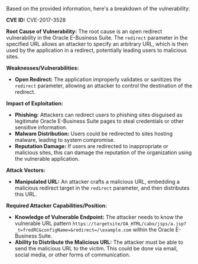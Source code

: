 Based on the provided information, here's a breakdown of the vulnerability:

**CVE ID:** CVE-2017-3528

**Root Cause of Vulnerability:**
The root cause is an open redirect vulnerability in the Oracle E-Business Suite. The `redirect` parameter in the specified URL allows an attacker to specify an arbitrary URL, which is then used by the application in a redirect, potentially leading users to malicious sites.

**Weaknesses/Vulnerabilities:**
- **Open Redirect:** The application improperly validates or sanitizes the `redirect` parameter, allowing an attacker to control the destination of the redirect.

**Impact of Exploitation:**
- **Phishing:** Attackers can redirect users to phishing sites disguised as legitimate Oracle E-Business Suite pages to steal credentials or other sensitive information.
- **Malware Distribution:** Users could be redirected to sites hosting malware, leading to system compromise.
- **Reputation Damage:** If users are redirected to inappropriate or malicious sites, this can damage the reputation of the organization using the vulnerable application.

**Attack Vectors:**
- **Manipulated URL:** An attacker crafts a malicious URL, embedding a malicious redirect target in the `redirect` parameter, and then distributes this URL.

**Required Attacker Capabilities/Position:**
- **Knowledge of Vulnerable Endpoint:** The attacker needs to know the vulnerable URL pattern `https://targetsite/OA_HTML/cabo/jsps/a.jsp?_t=fredRC&configName=&redirect=/\example.com` within the Oracle E-Business Suite.
- **Ability to Distribute the Malicious URL:** The attacker must be able to send the malicious URL to the victim. This could be done via email, social media, or other forms of communication.